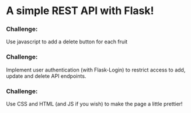 # A simple REST API with Flask!
### Challenge:
Use javascript to add a delete button for each fruit

### Challenge:
Implement user authentication (with Flask-Login) to restrict access to add, update and delete API endpoints.

### Challenge: 
Use CSS and HTML (and JS if you wish) to make the page a little prettier!